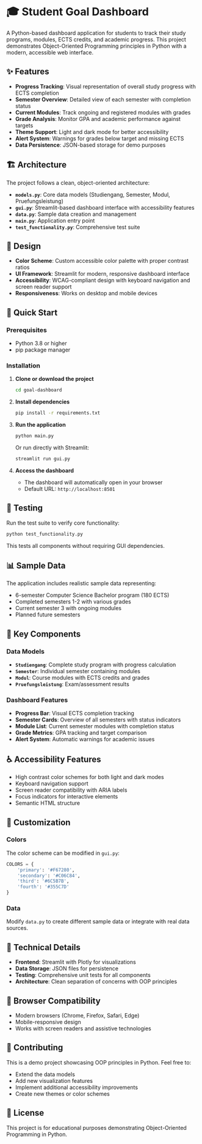 # 🎓 Student Goal Dashboard

A Python-based dashboard application for students to track their study programs, modules, ECTS credits, and academic progress. This project demonstrates Object-Oriented Programming principles in Python with a modern, accessible web interface.

## ✨ Features

- **Progress Tracking**: Visual representation of overall study progress with ECTS completion
- **Semester Overview**: Detailed view of each semester with completion status
- **Current Modules**: Track ongoing and registered modules with grades
- **Grade Analysis**: Monitor GPA and academic performance against targets
- **Theme Support**: Light and dark mode for better accessibility
- **Alert System**: Warnings for grades below target and missing ECTS
- **Data Persistence**: JSON-based storage for demo purposes

## 🏗️ Architecture

The project follows a clean, object-oriented architecture:

- **`models.py`**: Core data models (Studiengang, Semester, Modul, Pruefungsleistung)
- **`gui.py`**: Streamlit-based dashboard interface with accessibility features
- **`data.py`**: Sample data creation and management
- **`main.py`**: Application entry point
- **`test_functionality.py`**: Comprehensive test suite

## 🎨 Design

- **Color Scheme**: Custom accessible color palette with proper contrast ratios
- **UI Framework**: Streamlit for modern, responsive dashboard interface
- **Accessibility**: WCAG-compliant design with keyboard navigation and screen reader support
- **Responsiveness**: Works on desktop and mobile devices

## 🚀 Quick Start

### Prerequisites

- Python 3.8 or higher
- pip package manager

### Installation

1. **Clone or download the project**
   ```bash
   cd goal-dashboard
   ```

2. **Install dependencies**
   ```bash
   pip install -r requirements.txt
   ```

3. **Run the application**
   ```bash
   python main.py
   ```
   
   Or run directly with Streamlit:
   ```bash
   streamlit run gui.py
   ```

4. **Access the dashboard**
   - The dashboard will automatically open in your browser
   - Default URL: `http://localhost:8501`

## 🧪 Testing

Run the test suite to verify core functionality:

```bash
python test_functionality.py
```

This tests all components without requiring GUI dependencies.

## 📊 Sample Data

The application includes realistic sample data representing:
- 6-semester Computer Science Bachelor program (180 ECTS)
- Completed semesters 1-2 with various grades
- Current semester 3 with ongoing modules
- Planned future semesters

## 🎯 Key Components

### Data Models

- **`Studiengang`**: Complete study program with progress calculation
- **`Semester`**: Individual semester containing modules
- **`Modul`**: Course modules with ECTS credits and grades
- **`Pruefungsleistung`**: Exam/assessment results

### Dashboard Features

- **Progress Bar**: Visual ECTS completion tracking
- **Semester Cards**: Overview of all semesters with status indicators
- **Module List**: Current semester modules with completion status
- **Grade Metrics**: GPA tracking and target comparison
- **Alert System**: Automatic warnings for academic issues

## ♿ Accessibility Features

- High contrast color schemes for both light and dark modes
- Keyboard navigation support
- Screen reader compatibility with ARIA labels
- Focus indicators for interactive elements
- Semantic HTML structure

## 🎨 Customization

### Colors
The color scheme can be modified in `gui.py`:
```python
COLORS = {
    'primary': '#F67280',
    'secondary': '#C06C84', 
    'third': '#6C5B7B',
    'fourth': '#355C7D'
}
```

### Data
Modify `data.py` to create different sample data or integrate with real data sources.

## 🔧 Technical Details

- **Frontend**: Streamlit with Plotly for visualizations
- **Data Storage**: JSON files for persistence
- **Testing**: Comprehensive unit tests for all components
- **Architecture**: Clean separation of concerns with OOP principles

## 📱 Browser Compatibility

- Modern browsers (Chrome, Firefox, Safari, Edge)
- Mobile-responsive design
- Works with screen readers and assistive technologies

## 🤝 Contributing

This is a demo project showcasing OOP principles in Python. Feel free to:
- Extend the data models
- Add new visualization features
- Implement additional accessibility improvements
- Create new themes or color schemes

## 📄 License

This project is for educational purposes demonstrating Object-Oriented Programming in Python.